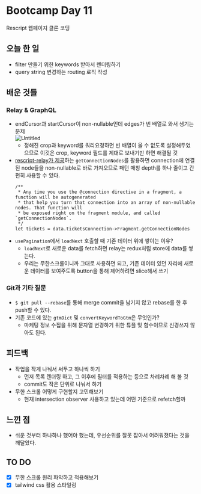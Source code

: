 # Bootcamp Day 11

Rescript 웹페이지 클론 코딩 

## 오늘 한 일
- filter 만들기 위한 keywords 받아서 렌더링하기
- query string 변경하는 routing 로직 작성

## 배운 것들

### Relay & GraphQL
- endCursor과 startCursor이 non-nullable인데 edges가 빈 배열로 와서 생기는 문제  
  ![Untitled](https://s3-us-west-2.amazonaws.com/secure.notion-static.com/4ab095ec-33ad-46a8-9e44-bb13f74211ad/Untitled.png)
  - 정해진 crop과 keyword를 쿼리요청하면 빈 배열이 올 수 없도록 설정해두었으므로 이것은 crop, keyword 필드를 제대로 보내기만 하면 해결될 것
- [rescript-relay가 제공](https://rescript-relay-documentation.vercel.app/docs/pagination#pagination-in-a-component)하는 `getConnectionNodes`를 활용하면 connection에 연결된 node들을 non-nullable로 바로 가져오므로 패턴 매칭 depth를 하나 줄이고 간편히 사용할 수 있다.
  ```res
  /**
   * Any time you use the @connection directive in a fragment, a function will be autogenerated
   * that help you turn that connection into an array of non-nullable nodes. That function will
   * be exposed right on the fragment module, and called `getConnectionNodes`.
   */
  let tickets = data.ticketsConnection->Fragment.getConnectionNodes
  ```
- `usePagination`에서 `loadNext` 호출할 때 기존 데이터 위에 쌓이는 이유?
  - `loadNext`로 새로운 data를 fetch하면 relay는 redux처럼 store에 data를 쌓는다.
  - 우리는 무한스크롤이니까 그대로 사용하면 되고, 기존 데이터 있던 자리에 새로운 데이터를 보여주도록 button을 통해 제어하려면 slice해서 쓰기

### Git과 기타 질문
- `$ git pull --rebase`를 통해 merge commit을 남기지 않고 rebase를 한 후 push할 수 있다.
- 기존 코드에 있는 `gtmDict` 및 `convertKeywordToGtm`은 무엇인가?
  - 마케팅 정보 수집을 위해 문자열 변경하기 위한 튜플 및 함수이므로 신경쓰지 않아도 된다.

## 피드백
- 작업을 작게 나눠서 써두고 하나씩 하기
  - 먼저 목록 렌더링 하고, 그 이후에 필터를 적용하는 등으로 차례차례 해 볼 것
  - commit도 작은 단위로 나눠서 하기
- 무한 스크롤 어떻게 구현할지 고민해보기
  - 현재 intersection observer 사용하고 있는데 어떤 기준으로 refetch할까

## 느낀 점
- 쉬운 것부터 하나하나 했어야 했는데, 우선순위를 잘못 잡아서 어려워졌다는 것을 깨달았다.

## TO DO
- [x] 무한 스크롤 원리 파악하고 적용해보기
- [x] tailwind css 활용 스타일링